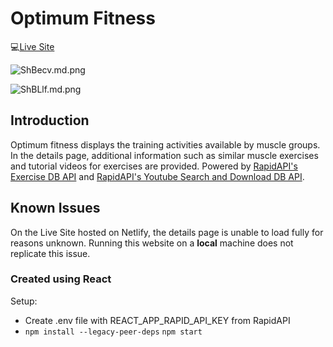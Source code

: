 # Optimum Fitness
💻[Live Site](https://optimum-fitness.netlify.app/)

![ShBecv.md.png](https://iili.io/ShBecv.md.png)

![ShBLlf.md.png](https://iili.io/ShBLlf.md.png)

## Introduction
Optimum fitness displays the training activities available by muscle groups. In the details page, additional information such as similar muscle exercises and tutorial videos for exercises are provided. Powered by [RapidAPI's Exercise DB API](https://rapidapi.com/justin-WFnsXH_t6/api/exercisedb/) and [RapidAPI's Youtube Search and Download DB API](https://rapidapi.com/h0p3rwe/api/youtube-search-and-download/).

## Known Issues
On the Live Site hosted on Netlify, the details page is unable to load fully for reasons unknown. Running this website on a **local** machine does not replicate this issue.

### Created using React
Setup:
- Create .env file with REACT_APP_RAPID_API_KEY from RapidAPI
-  `npm install --legacy-peer-deps` 
 `npm start` 
